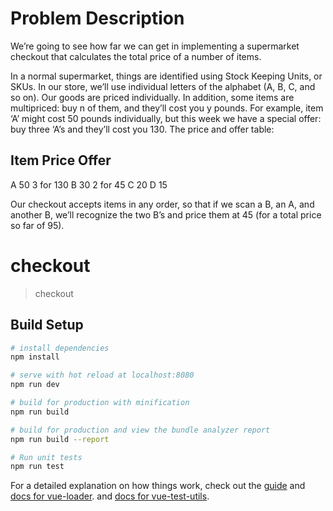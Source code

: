 # Problem Description
We’re going to see how far we can get in implementing a supermarket checkout that calculates 
the total price of a number of items. 

In a normal supermarket, things are identified using Stock Keeping Units, or SKUs. In our store, 
we’ll use individual letters of the alphabet (A, B, C, and so on). Our goods are priced individually. 
In addition, some items are multipriced: buy n of them, and they’ll cost you y pounds. For example, 
item ‘A’ might cost 50 pounds individually, but this week we have a special offer: buy three ‘A’s and 
they’ll cost you 130. The price and offer table:

Item  Price   Offer
--------------------------
A     50       3 for 130
B     30       2 for 45
C     20
D     15

Our checkout accepts items in any order, so that if we scan a B, an A, and another B, we’ll recognize the two B’s and price them at 45 (for a total price so far of 95).


# checkout

> checkout

## Build Setup

``` bash
# install dependencies
npm install

# serve with hot reload at localhost:8080
npm run dev

# build for production with minification
npm run build

# build for production and view the bundle analyzer report
npm run build --report

# Run unit tests
npm run test
```


For a detailed explanation on how things work, check out the [guide](http://vuejs-templates.github.io/webpack/) 
and 
[docs for vue-loader](http://vuejs.github.io/vue-loader).
and 
[docs for vue-test-utils](https://vue-test-utils.vuejs.org/en/).